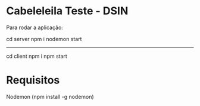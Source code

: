 # Cabeleleila Teste - DSIN 

Para rodar a aplicação:

cd server
npm i
nodemon start

---

cd client
npm i
npm start

# Requisitos

Nodemon (npm install -g nodemon)
